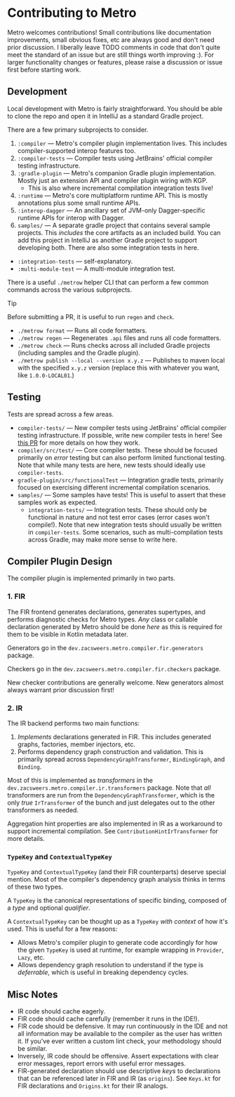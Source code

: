 # Contributing to Metro

Metro welcomes contributions! Small contributions like documentation improvements, small obvious fixes, etc are always good and don't need prior discussion. I liberally leave TODO comments in code that don't quite meet the standard of an issue but are still things worth improving :). For larger functionality changes or features, please raise a discussion or issue first before starting work.

## Development

Local development with Metro is fairly straightforward. You should be able to clone the repo and open it in IntelliJ as a standard Gradle project.

There are a few primary subprojects to consider.

1. `:compiler` — Metro's compiler plugin implementation lives. This includes compiler-supported interop features too.
2. `:compiler-tests` — Compiler tests using JetBrains' official compiler testing infrastructure.
3. `:gradle-plugin` — Metro's companion Gradle plugin implementation. Mostly just an extension API and compiler plugin wiring with KGP.
    - This is also where incremental compilation integration tests live!
4. `:runtime` — Metro's core multiplatform runtime API. This is mostly annotations plus some small runtime APIs.
5. `:interop-dagger` — An ancillary set of JVM-only Dagger-specific runtime APIs for interop with Dagger.
6. `samples/` — A separate gradle project that contains several sample projects. This _includes_ the core artifacts as an included build. You can add this project in IntelliJ as another Gradle project to support developing both. There are also some integration tests in here.
  - `:integration-tests` — self-explanatory.
  - `:multi-module-test` — A multi-module integration test.

There is a useful `./metrow` helper CLI that can perform a few common commands across the various subprojects.

> [!TIP]
> Before submitting a PR, it is useful to run `regen` and `check`.

* `./metrow format` — Runs all code formatters.
* `./metrow regen` — Regenerates `.api` files and runs all code formatters.
* `./metrow check` — Runs checks across all included Gradle projects (including samples and the Gradle plugin).
* `./metrow publish --local --version x.y.z` — Publishes to maven local with the specified `x.y.z` version (replace this with whatever you want, like `1.0.0-LOCAL01`.)

## Testing

Tests are spread across a few areas.

* `compiler-tests/` — New compiler tests using JetBrains' official compiler testing infrastructure. If possible, write new compiler tests in here! See [this PR](https://github.com/ZacSweers/metro/pull/128) for more details on how they work.
* `compiler/src/test/` — Core compiler tests. These should be focused primarily on _error_ testing but can also perform limited functional testing. Note that while many tests are here, new tests should ideally use `compiler-tests`.
* `gradle-plugin/src/functionalTest` — Integration gradle tests, primarily focused on exercising different incremental compilation scenarios.
* `samples/` — Some samples have tests! This is useful to assert that these samples work as expected.
    * `integration-tests/` — Integration tests. These should only be functional in nature and not test error cases (error cases won't compile!). Note that new integration tests should usually be written in `compiler-tests`. Some scenarios, such as multi-compilation tests across Gradle, may make more sense to write here.

## Compiler Plugin Design

The compiler plugin is implemented primarily in two parts.

### 1. FIR

The FIR frontend generates declarations, generates supertypes, and performs diagnostic checks for Metro types. _Any_ class or callable declaration generated by Metro should be done _here_ as this is required for them to be visible in Kotlin metadata later.

Generators go in the `dev.zacsweers.metro.compiler.fir.generators` package.

Checkers go in the `dev.zacsweers.metro.compiler.fir.checkers` package.

New checker contributions are generally welcome. New generators almost always warrant prior discussion first!

### 2. IR

The IR backend performs two main functions:

1. _Implements_ declarations generated in FIR. This includes generated graphs, factories, member injectors, etc.
2. Performs dependency graph construction and validation. This is primarily spread across `DependencyGraphTransformer`, `BindingGraph`, and `Binding`.

Most of this is implemented as _transformers_ in the `dev.zacsweers.metro.compiler.ir.transformers` package. Note that _all_ transformers are run from the `DependencyGraphTransformer`, which is the only _true_ `IrTransformer` of the bunch and just delegates out to the other transformers as needed.

Aggregation hint properties are also implemented in IR as a workaround to support incremental compilation. See `ContributionHintIrTransformer` for more details.

### `TypeKey` and `ContextualTypeKey`

`TypeKey` and `ContextualTypeKey` (and their FIR counterparts) deserve special mention. Most of the compiler's dependency graph analysis thinks in terms of these two types.

A `TypeKey` is the canonical representations of specific binding, composed of a _type_ and optional _qualifier_.

A `ContextualTypeKey` can be thought up as a `TypeKey` _with context_ of how it's used. This is useful for a few reasons:

* Allows Metro's compiler plugin to generate code accordingly for how the given `TypeKey` is used at runtime, for example wrapping in `Provider`, `Lazy`, etc.
* Allows dependency graph resolution to understand if the type is _deferrable_, which is useful in breaking dependency cycles.

## Misc Notes

* IR code should cache eagerly.
* FIR code should cache carefully (remember it runs in the IDE!).
* FIR code should be defensive. It may run continuously in the IDE and not all information may be available to the compiler as the user has written it. If you've ever written a custom lint check, your methodology should be similar.
* Inversely, IR code should be offensive. Assert expectations with clear error messages, report errors with useful error messages.
* FIR-generated declaration should use descriptive _keys_ to declarations that can be referenced later in FIR and IR (as `origins`). See `Keys.kt` for FIR declarations and `Origins.kt` for their IR analogs.
